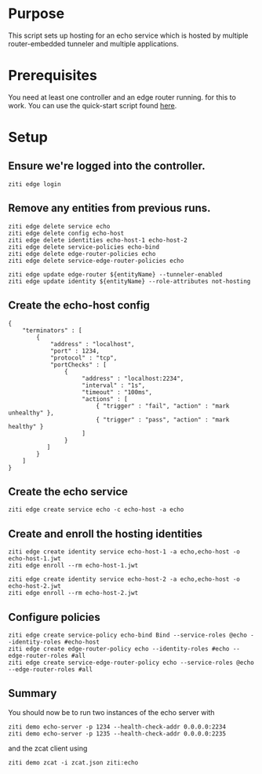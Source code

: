 # Purpose

This script sets up hosting for an echo service which is hosted by multiple router-embedded tunneler and
multiple applications.

# Prerequisites

You need at least one controller and an edge router running. for this to work.
You can use the quick-start script found [here](https://ztna-core/ztna/tree/release-next/quickstart).

# Setup

## Ensure we're logged into the controller.

```action:ziti-login allowRetry=true
ziti edge login
```

<!--action:keep-session-alive interval=1m quiet=false-->

## Remove any entities from previous runs.

```action:ziti
ziti edge delete service echo
ziti edge delete config echo-host
ziti edge delete identities echo-host-1 echo-host-2
ziti edge delete service-policies echo-bind
ziti edge delete edge-router-policies echo
ziti edge delete service-edge-router-policies echo 
```

```action:ziti-for-each type=edge-routers minCount=1 maxCount=2 filter='anyOf(roleAttributes)="demo"'
ziti edge update edge-router ${entityName} --tunneler-enabled
ziti edge update identity ${entityName} --role-attributes not-hosting
```

## Create the echo-host config

```action:ziti-create-config name=echo-host type=host.v2
{
    "terminators" : [
        {
            "address" : "localhost",
            "port" : 1234,
            "protocol" : "tcp",
            "portChecks" : [
                {
                     "address" : "localhost:2234",
                     "interval" : "1s",
                     "timeout" : "100ms",
                     "actions" : [
                         { "trigger" : "fail", "action" : "mark unhealthy" },
                         { "trigger" : "pass", "action" : "mark healthy" }
                     ]
                }
           ]
        }
    ]
}
```

## Create the echo service

```action:ziti
ziti edge create service echo -c echo-host -a echo
```

## Create and enroll the hosting identities

```action:ziti
ziti edge create identity service echo-host-1 -a echo,echo-host -o echo-host-1.jwt
ziti edge enroll --rm echo-host-1.jwt

ziti edge create identity service echo-host-2 -a echo,echo-host -o echo-host-2.jwt
ziti edge enroll --rm echo-host-2.jwt
```

## Configure policies

```action:ziti
ziti edge create service-policy echo-bind Bind --service-roles @echo --identity-roles #echo-host
ziti edge create edge-router-policy echo --identity-roles #echo --edge-router-roles #all
ziti edge create service-edge-router-policy echo --service-roles @echo --edge-router-roles #all
```

## Summary

You should now be to run two instances of the echo server with

```
ziti demo echo-server -p 1234 --health-check-addr 0.0.0.0:2234
ziti demo echo-server -p 1235 --health-check-addr 0.0.0.0:2235
```

and the zcat client using

```
ziti demo zcat -i zcat.json ziti:echo
```
